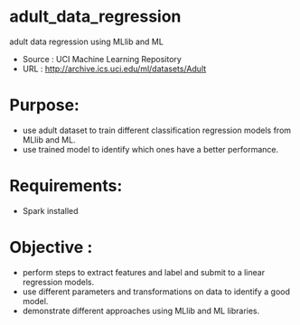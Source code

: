 # adult_data_regression
adult data regression using MLlib and ML
- Source : UCI Machine Learning Repository 
- URL : http://archive.ics.uci.edu/ml/datasets/Adult

# Purpose: 
- use adult dataset to train different classification regression models from MLlib and ML.
- use trained model to identify which ones have a better performance.
		 
# Requirements: 
- Spark installed

# Objective :
- perform steps to extract features and label and submit to a linear regression models.
- use different parameters and transformations on data to identify a good model.
- demonstrate different approaches using MLlib and ML libraries. 
